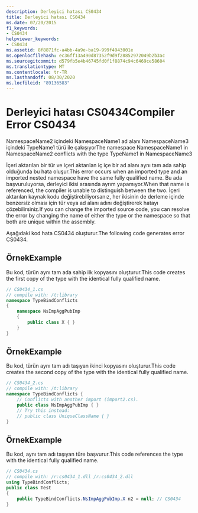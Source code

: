 ```yaml
---
description: Derleyici hatası CS0434
title: Derleyici hatası CS0434
ms.date: 07/20/2015
f1_keywords:
- CS0434
helpviewer_keywords:
- CS0434
ms.assetid: 8f8871fc-a4bb-4a9e-ba19-999f4943001e
ms.openlocfilehash: ec36ff13a490d87352f9d9f28852972049b2b3ac
ms.sourcegitcommit: d579fb5e4b46745fd0f1f8874c94c6469ce58604
ms.translationtype: MT
ms.contentlocale: tr-TR
ms.lasthandoff: 08/30/2020
ms.locfileid: "89136583"
---
```

# <a name="compiler-error-cs0434"></a><span data-ttu-id="9d69c-103">Derleyici hatası CS0434</span><span class="sxs-lookup"><span data-stu-id="9d69c-103">Compiler Error CS0434</span></span>
<span data-ttu-id="9d69c-104">NamespaceName2 içindeki NamespaceName1 ad alanı NamespaceName3 içindeki TypeName1 türü ile çakışıyor</span><span class="sxs-lookup"><span data-stu-id="9d69c-104">The namespace NamespaceName1 in NamespaceName2 conflicts with the type TypeName1 in NamespaceName3</span></span>  
  
 <span data-ttu-id="9d69c-105">İçeri aktarılan bir tür ve içeri aktarılan iç içe bir ad alanı aynı tam ada sahip olduğunda bu hata oluşur.</span><span class="sxs-lookup"><span data-stu-id="9d69c-105">This error occurs when an imported type and an imported nested namespace have the same fully qualified name.</span></span> <span data-ttu-id="9d69c-106">Bu ada başvuruluyorsa, derleyici ikisi arasında ayrım yapamıyor.</span><span class="sxs-lookup"><span data-stu-id="9d69c-106">When that name is referenced, the compiler is unable to distinguish between the two.</span></span> <span data-ttu-id="9d69c-107">İçeri aktarılan kaynak kodu değiştirebiliyorsanız, her ikisinin de derleme içinde benzersiz olması için tür veya ad alanı adını değiştirerek hatayı çözebilirsiniz.</span><span class="sxs-lookup"><span data-stu-id="9d69c-107">If you can change the imported source code, you can resolve the error by changing the name of either the type or the namespace so that both are unique within the assembly.</span></span>  
  
 <span data-ttu-id="9d69c-108">Aşağıdaki kod hata CS0434 oluşturur.</span><span class="sxs-lookup"><span data-stu-id="9d69c-108">The following code generates error CS0434.</span></span>  
  
## <a name="example"></a><span data-ttu-id="9d69c-109">Örnek</span><span class="sxs-lookup"><span data-stu-id="9d69c-109">Example</span></span>  
 <span data-ttu-id="9d69c-110">Bu kod, türün aynı tam ada sahip ilk kopyasını oluşturur.</span><span class="sxs-lookup"><span data-stu-id="9d69c-110">This code creates the first copy of the type with the identical fully qualified name.</span></span>  
  
```csharp  
// CS0434_1.cs  
// compile with: /t:library  
namespace TypeBindConflicts
{  
    namespace NsImpAggPubImp
    {  
        public class X { }  
    }  
}  
```  
  
## <a name="example"></a><span data-ttu-id="9d69c-111">Örnek</span><span class="sxs-lookup"><span data-stu-id="9d69c-111">Example</span></span>  
 <span data-ttu-id="9d69c-112">Bu kod, türün aynı tam adı taşıyan ikinci kopyasını oluşturur.</span><span class="sxs-lookup"><span data-stu-id="9d69c-112">This code creates the second copy of the type with the identical fully qualified name.</span></span>  
  
```csharp  
// CS0434_2.cs  
// compile with: /t:library  
namespace TypeBindConflicts {  
    // Conflicts with another import (import2.cs).  
    public class NsImpAggPubImp { }  
    // Try this instead:  
    // public class UniqueClassName { }  
}  
```  
  
## <a name="example"></a><span data-ttu-id="9d69c-113">Örnek</span><span class="sxs-lookup"><span data-stu-id="9d69c-113">Example</span></span>  
 <span data-ttu-id="9d69c-114">Bu kod, aynı tam adı taşıyan türe başvurur.</span><span class="sxs-lookup"><span data-stu-id="9d69c-114">This code references the type with the identical fully qualified name.</span></span>  
  
```csharp  
// CS0434.cs  
// compile with: /r:cs0434_1.dll /r:cs0434_2.dll  
using TypeBindConflicts;  
public class Test
{  
    public TypeBindConflicts.NsImpAggPubImp.X n2 = null; // CS0434  
}  
```
